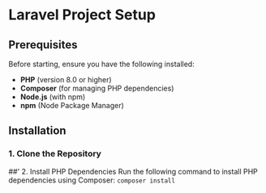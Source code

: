 # Laravel Project Setup

## Prerequisites

Before starting, ensure you have the following installed:

- **PHP** (version 8.0 or higher)
- **Composer** (for managing PHP dependencies)
- **Node.js** (with npm)
- **npm** (Node Package Manager)

## Installation

### 1. Clone the Repository

##' 2. Install PHP Dependencies
Run the following command to install PHP dependencies using Composer:
`composer install`
